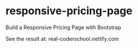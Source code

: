 # responsive-pricing-page
Build a Responsive Pricing Page with Bootstrap

See the result at:
real-coderschool.netlify.com

